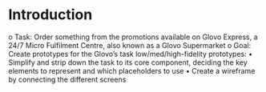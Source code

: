 # Introduction

o Task: Order something from the promotions available on Glovo Express, a 24/7 Micro Fulfilment Centre, also known as a Glovo Supermarket
o Goal: Create prototypes for the Glovo’s task low/med/high-fidelity prototypes:
• Simplify and strip down the task to its core component, deciding the key elements to represent and which placeholders to use
• Create a wireframe by connecting the different screens
